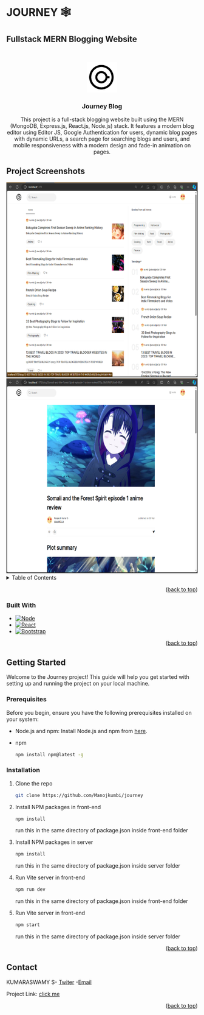 # JOURNEY 🕸

## Fullstack MERN Blogging Website

<a name="readme-top"></a>
<br />
<div align="center">
  <a href="https://github.com/Manojkumbi/journey">
    <img src="logo.png" alt="Logo" width="80" height="80">
  </a>

<h3 align="center">Journey Blog</h3>

  <p align="center">
   This project is a full-stack blogging website built using the MERN (MongoDB, Express.js, React.js, Node.js) stack. It features a modern blog editor using Editor JS, Google Authentication for users, dynamic blog pages with dynamic URLs, a search page for searching blogs and users, and mobile responsiveness with a modern design and fade-in animation on pages.
  </p>
</div>

## Project Screenshots

  <img src="Screenshot1.png" alt="Logo" width="1024" height="512">

<img src="Screenshot.png" alt="Logo" width="1024" height="512">

<!-- TABLE OF CONTENTS -->
<details>
  <summary>Table of Contents</summary>
  <ol>
    <li>
        <a href="#built-with">Built With</a>
    </li>
    <li>
      <a href="#getting-started">Getting Started</a>
      <ul>
        <li><a href="#prerequisites">Prerequisites</a></li>
        <li><a href="#installation">Installation</a></li>
      </ul>
    </li>
    <li><a href="#usage">Usage</a></li>
    <li><a href="#roadmap">Roadmap</a></li>
    <li><a href="#contact">Contact</a></li>
  </ol>
</details>


<p align="right">(<a href="#readme-top">back to top</a>)</p>



### Built With

* [![Node][Next.js]][Next-url]
* [![React][React.js]][React-url]
* [![Bootstrap][Bootstrap.com]][Bootstrap-url]

<p align="right">(<a href="#readme-top">back to top</a>)</p>



<!-- GETTING STARTED -->
## Getting Started

Welcome to the Journey project! This guide will help you get started with setting up and running the project on your local machine.


### Prerequisites

Before you begin, ensure you have the following prerequisites installed on your system:
- Node.js and npm: Install Node.js and npm from [here](https://nodejs.org/).

* npm
  ```sh
  npm install npm@latest -g
  ```

### Installation

1. Clone the repo
   ```sh
   git clone https://github.com/Manojkumbi/journey
   ```
2. Install NPM packages in front-end
   ```sh
   npm install
   ```
   run this in the same directory of package.json inside front-end folder
   
4. Install NPM packages in server
   ```sh
   npm install
   ```
    run this in the same directory of package.json inside server folder
   
6. Run Vite server in front-end
   ```sh
   npm run dev
   ```
   run this in the same directory of package.json inside front-end folder
   
7. Run Vite server in front-end
   ```sh
   npm start
   ```
   run this in the same directory of package.json inside server folder
   
<p align="right">(<a href="#readme-top">back to top</a>)</p>


<!-- CONTACT -->
## Contact

KUMARASWAMY S- [Twiter](https://twitter.com/Manojkumbi) -[Email](kumarswamy2803@gmail.com)

Project Link: [click me](https://github.com/Manojkumbi/journey)

<p align="right">(<a href="#readme-top">back to top</a>)</p>


[product-screenshot]: screenshot1.png
[product-screenshot]: screenshot.png
[Next.js]: https://img.shields.io/badge/Nodejs-20232A?style=for-the-badge&logo=nodejs&logoColor=61DAFB
[Next-url]:https://nodejs.org/
[React.js]: https://img.shields.io/badge/React-20232A?style=for-the-badge&logo=react&logoColor=61DAFB
[React-url]: https://reactjs.org/
[Bootstrap.com]: https://img.shields.io/badge/Bootstrap-563D7C?style=for-the-badge&logo=bootstrap&logoColor=white
[Bootstrap-url]: https://getbootstrap.com
